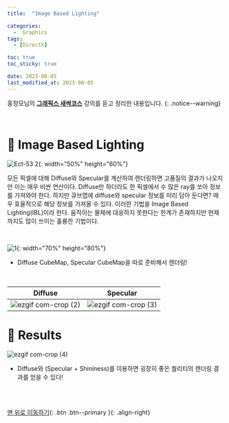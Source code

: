 ```yaml
---
title:  "Image Based Lighting" 

categories:
  -  Graphics
tags:
  - [DirectX]

toc: true
toc_sticky: true

date: 2023-08-05
last_modified_at: 2023-08-05
---
```



홍정모님의 **[그래픽스 새싹코스](https://honglab.co.kr/)** 강의를 듣고 정리한 내용입니다.
{: .notice--warning}

<br>


# 🐥 Image Based Lighting

![Ect-53 2](https://github.com/inhopp/inhopp/assets/96368476/539b203b-0451-4a29-9571-a23a4e9ff13a){: width="50%" height="60%"}

모든 픽셀에 대해 Diffuse와 Specular를 계산하여 렌더링하면 고품질의 결과가 나오지만 이는 매우 비싼 연산이다. Diffuse만 하더라도 한 픽셀에서 수 많은 ray를 쏘아 정보를 가져와야 한다. 하지만 큐브맵에 diffuse와 specular 정보를 미리 담아 둔다면? 매우 효율적으로 해당 정보를 가져올 수 있다. 이러한 기법을 Image Based Lighting(IBL)이라 한다. 움직이는 물체에 대응하지 못한다는 한계가 존재하지만 현재까지도 많이 쓰이는 훌륭한 기법이다.

<br>

![1](https://github.com/inhopp/inhopp/assets/96368476/d959acd8-a2d5-4511-b864-006d84c041f3){: width="70%" height="80%"}

- Diffuse CubeMap, Specular CubeMap을 따로 준비해서 렌더링!

<br>

| Diffuse | Specular |
|:-:|:-:|
|![ezgif com-crop (2)](https://github.com/inhopp/inhopp/assets/96368476/752f7319-7239-4650-8b96-98ffe0e192e0)|![ezgif com-crop (3)](https://github.com/inhopp/inhopp/assets/96368476/c02b4256-5f1a-4164-8978-ade42c56fd5b)| 




# 🐥 Results

![ezgif com-crop (4)](https://github.com/inhopp/inhopp/assets/96368476/d6bc345e-a048-4985-b013-e6c7a5b306af)

- Diffuse와 (Specular + Shininess)를 이용하면 굉장히 좋은 퀄리티의 렌더링 결과를 얻을 수 있다!


<br>
<br>


[맨 위로 이동하기](#){: .btn .btn--primary }{: .align-right}